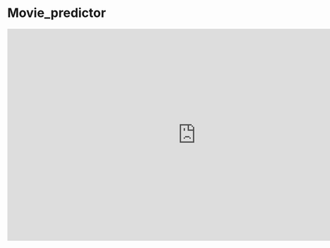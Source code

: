 # Movie_predictor

<iframe width='853' height='480' src='https://embed.coggle.it/diagram/XpwRtknCLhVhF_Qy/7095d9f6a1529722aa26969953d1c2f2c8b3ccc45044e0c7767a6dbdf8496776' frameborder='0' allowfullscreen></iframe>
